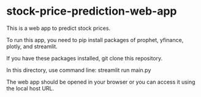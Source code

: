 # stock-price-prediction-web-app

This is a web app to predict stock prices.

To run this app, you need to pip install packages of prophet, yfinance, plotly, and streamlit.

If you have these packages installed, git clone this repository. 

In this directory, use command line: streamlit run main.py 

The web app should be opened in your browser or you can access it using the local host URL.
